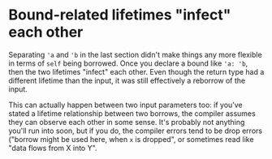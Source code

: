 # Bound-related lifetimes "infect" each other

Separating `'a` and `'b` in the last section didn't make things any more flexible in terms of `self` being borrowed.
Once you declare a bound like `'a: 'b`, then the two lifetimes "infect" each other.
Even though the return type had a different lifetime than the input, it was still effectively a reborrow of the input.

This can actually happen between two input parameters too: if you've stated a lifetime relationship between two borrows,
the compiler assumes they can observe each other in some sense.  It's probably not anything you'll run into soon,
but if you do, the compiler errors tend to be drop errors ("borrow might be used here, when `x` is dropped", or
sometimes read like "data flows from X into Y".


